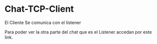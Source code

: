 # Chat-TCP-Client

El Cliente Se comunica con el listener

Para poder ver la otra parte del chat que es el Listener accedan por este link.
